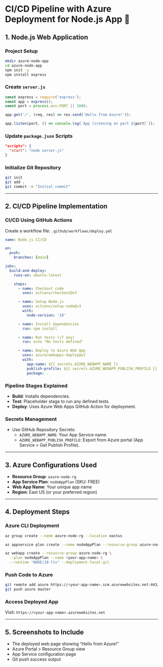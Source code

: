 
# CI/CD Pipeline with Azure Deployment for Node.js App 🚀

## 1. Node.js Web Application

### Project Setup

```bash
mkdir azure-node-app
cd azure-node-app
npm init -y
npm install express
```

### Create `server.js`

```js
const express = require('express');
const app = express();
const port = process.env.PORT || 3000;

app.get('/', (req, res) => res.send('Hello from Azure!'));

app.listen(port, () => console.log(`App listening on port ${port}`));
```

### Update `package.json` Scripts

```json
"scripts": {
  "start": "node server.js"
}
```

### Initialize Git Repository

```bash
git init
git add .
git commit -m "Initial commit"
```

---

## 2. CI/CD Pipeline Implementation

### CI/CD Using GitHub Actions

Create a workflow file: `.github/workflows/deploy.yml`

```yaml
name: Node.js CI/CD

on:
  push:
    branches: [main]

jobs:
  build-and-deploy:
    runs-on: ubuntu-latest

    steps:
      - name: Checkout code
        uses: actions/checkout@v3

      - name: Setup Node.js
        uses: actions/setup-node@v3
        with:
          node-version: '18'

      - name: Install dependencies
        run: npm install

      - name: Run tests (if any)
        run: echo "No tests defined"

      - name: Deploy to Azure Web App
        uses: azure/webapps-deploy@v2
        with:
          app-name: ${{ secrets.AZURE_WEBAPP_NAME }}
          publish-profile: ${{ secrets.AZURE_WEBAPP_PUBLISH_PROFILE }}
          package: .
```

### Pipeline Stages Explained

- **Build**: Installs dependencies.
- **Test**: Placeholder stage to run any defined tests.
- **Deploy**: Uses Azure Web Apps GitHub Action for deployment.

### Secrets Management

- Use GitHub Repository Secrets:
  - `AZURE_WEBAPP_NAME`: Your App Service name.
  - `AZURE_WEBAPP_PUBLISH_PROFILE`: Export from Azure portal (App Service > Get Publish Profile).

---

## 3. Azure Configurations Used

- **Resource Group**: `azure-node-rg`
- **App Service Plan**: `nodeAppPlan` (SKU: FREE)
- **Web App Name**: Your unique app name
- **Region**: East US (or your preferred region)

---

## 4. Deployment Steps

### Azure CLI Deployment

```bash
az group create --name azure-node-rg --location eastus

az appservice plan create --name nodeAppPlan --resource-group azure-node-rg --sku FREE

az webapp create --resource-group azure-node-rg \
  --plan nodeAppPlan --name <your-app-name> \
  --runtime "NODE|18-lts" --deployment-local-git
```

### Push Code to Azure

```bash
git remote add azure https://<your-app-name>.scm.azurewebsites.net:443/<your-app-name>.git
git push azure master
```

### Access Deployed App

Visit: `https://<your-app-name>.azurewebsites.net`

---

## 5. Screenshots to Include

- The deployed web page showing “Hello from Azure!”
- Azure Portal > Resource Group view
- App Service configuration page
- Git push success output
